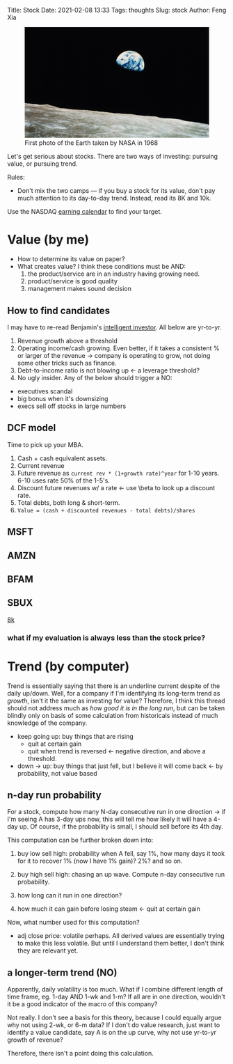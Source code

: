 Title: Stock
Date: 2021-02-08 13:33
Tags: thoughts
Slug: stock
Author: Feng Xia

<figure class="col s12">
  <img src="images/1968%20earth.jpg"/>
  <figcaption>First photo of the Earth taken by NASA in 1968</figcaption>
</figure>

Let's get serious about stocks. There are two ways of investing: pursuing value, or pursuing trend.

Rules:

- Don't mix the two camps &mdash; if you buy a stock for its value, don't pay much attention to its day-to-day trend. Instead, read its 8K and 10k.

Use the NASDAQ [earning calendar][1] to find your target.

# Value (by me)

- How to determine its value on paper?
- What creates value? I think these conditions must be AND:
  1. the product/service are in an industry having growing need.
  2. product/service is good quality
  3. management makes sound decision

## How to find candidates

I may have to re-read Benjamin's [intelligent investor][3]. All below are yr-to-yr.

1. Revenue growth above a threshold
2. Operating income/cash growing. Even better, if it takes a consistent % or larger of the revenue &rarr; company is operating to grow, not doing some other tricks such as finance.
3. Debt-to-income ratio is not blowing up &larr; a leverage threshold?
4. No ugly insider. Any of the below should trigger a NO:
  - executives scandal
  - big bonus when it's downsizing
  - execs sell off stocks in large numbers



## DCF model

Time to pick up your MBA.

1. Cash + cash equivalent assets.
2. Current revenue
3. Future revenue as `current rev * (1+growth rate)^year` for 1-10 years. 6-10 uses rate 50% of the 1-5's.
4. Discount future revenues w/ a rate &larr; use \beta to look up a discount rate.
4. Total debts, both long & short-term.
6. `Value = (cash + discounted revenues - total debts)/shares`

## MSFT

## AMZN

## BFAM

## SBUX

[8k][2]


###  what if my evaluation is always less than the stock price?

# Trend (by computer)

Trend is essentially saying that there is an underline current despite of the daily up/down. Well, for a company if I'm identifying its long-term trend as _growth_, isn't it the same as investing for value? Therefore, I think this thread should not address much as _how good it is in the long run_, but can be taken blindly only on basis of some calculation from historicals instead of much knowledge of the company.

- keep going up: buy things that are rising
  - quit at certain gain
  - quit when trend is reversed &larr; negative direction, and above a threshold.
- down &rarr; up: buy things that just fell, but I believe it will come back &larr; by probability, not value based

## n-day run probability

For a stock, compute how many N-day consecutive run in one direction &rarr; if I'm seeing A has 3-day ups now, this will tell me how likely it will have a 4-day up. Of course, if the probability is small, I should sell before its 4th day.

This computation can be further broken down into:

1. buy low sell high: probability when A fell, say 1%, how many days it took for it to recover 1% (now I have 1% gain)? 2%? and so on.

2. buy high sell high: chasing an up wave. Compute n-day consecutive run probability.
  1. how long can it run in one direction?
  2. how much it can gain before losing steam &larr; quit at certain gain

Now, what number used for this computation?

- adj close price: volatile perhaps. All derived values are essentially trying to make this less volatile. But until I understand them better, I don't think they are relevant yet.

## a longer-term trend (NO)

Apparently, daily volatility is too much. What if I combine different length of time frame, eg. 1-day AND 1-wk and 1-m? If all are in one direction, wouldn't it be a good indicator of the macro of this company?

Not really. I don't see a basis for this theory, because I could equally argue why not using 2-wk, or 6-m data? If I don't do value research, just want to identify a value candidate, say A is on the up curve, why not use yr-to-yr growth of revenue?

Therefore, there isn't a point doing this calculation.




[1]: https://www.nasdaq.com/market-activity/earnings
[2]: https://investors.brighthorizons.com/static-files/c23b8d9f-cda0-49ab-9fb0-325d5be61ca8
[3]: https://riosmauricio.com/wp-content/uploads/2019/04/The_Intelligent_Investor.pdf
